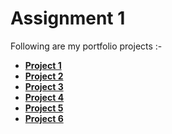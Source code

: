 # Assignment 1

Following are my portfolio projects :-

- [**Project 1**](https://github.com/purwar1997/Project-1)
- [**Project 2**](https://github.com/purwar1997/Project-2)
- [**Project 3**]()
- [**Project 4**]()
- [**Project 5**]()
- [**Project 6**]()
